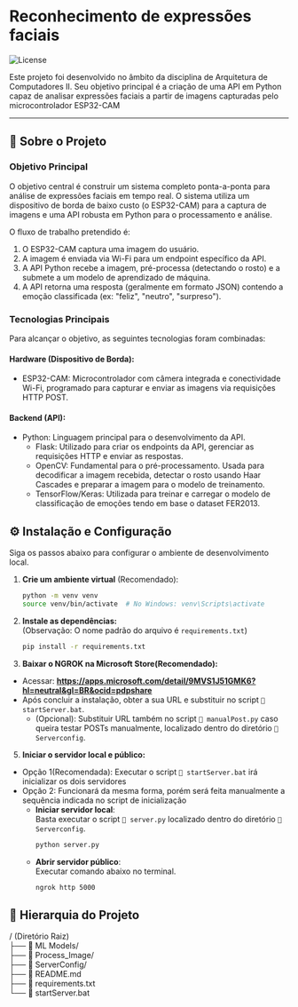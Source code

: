 # Reconhecimento de expressões faciais

![License](https://img.shields.io/badge/license-MIT-blue.svg)

Este projeto foi desenvolvido no âmbito da disciplina de Arquitetura de Computadores II. Seu objetivo principal é a criação de uma API em Python capaz de analisar expressões faciais a partir de imagens capturadas pelo microcontrolador ESP32-CAM

---

## 🚀 Sobre o Projeto

### Objetivo Principal
O objetivo central é construir um sistema completo ponta-a-ponta para análise de expressões faciais em tempo real. O sistema utiliza um dispositivo de borda de baixo custo (o ESP32-CAM) para a captura de imagens e uma API robusta em Python para o processamento e análise.

O fluxo de trabalho pretendido é:

1. O ESP32-CAM captura uma imagem do usuário.
2. A imagem é enviada via Wi-Fi para um endpoint específico da API.
3. A API Python recebe a imagem, pré-processa (detectando o rosto) e a submete a um modelo de aprendizado de máquina.
4. A API retorna uma resposta (geralmente em formato JSON) contendo a emoção classificada (ex: "feliz", "neutro", "surpreso").

### Tecnologias Principais
Para alcançar o objetivo, as seguintes tecnologias foram combinadas:

#### Hardware (Dispositivo de Borda):

- ESP32-CAM: Microcontrolador com câmera integrada e conectividade Wi-Fi, programado para capturar e enviar as imagens via requisições HTTP POST.

#### Backend (API):

* Python: Linguagem principal para o desenvolvimento da API.
    * Flask: Utilizado para criar os endpoints da API, gerenciar as requisições HTTP e enviar as respostas.
    * OpenCV: Fundamental para o pré-processamento. Usada para decodificar a imagem recebida, detectar o rosto usando Haar Cascades e preparar a imagem para o modelo de treinamento.
    * TensorFlow/Keras: Utilizada para treinar e carregar o modelo de classificação de emoções tendo em base o dataset FER2013.

## ⚙️ Instalação e Configuração

Siga os passos abaixo para configurar o ambiente de desenvolvimento local.  

1. **Crie um ambiente virtual** (Recomendado):  
    ```sh
    python -m venv venv
    source venv/bin/activate  # No Windows: venv\Scripts\activate
    ```

2. **Instale as dependências:**  
(Observação: O nome padrão do arquivo é `requirements.txt`)  
    ```sh
    pip install -r requirements.txt
    ```

3. **Baixar o NGROK na Microsoft Store(Recomendado):**  
* Acessar: __https://apps.microsoft.com/detail/9MVS1J51GMK6?hl=neutral&gl=BR&ocid=pdpshare__
* Após concluir a instalação, obter a sua URL e substituir no script `📄 startServer.bat`.
   * (Opcional): Substituir URL também no script `📄 manualPost.py` caso queira testar POSTs manualmente, localizado dentro do diretório `📁 Serverconfig`.

5. **Iniciar o servidor local e público:**
* Opção 1(Recomendada): Executar o script `📄 startServer.bat` irá inicializar os dois servidores
* Opção 2: Funcionará da mesma forma, porém será feita manualmente a sequência indicada no script de inicialização
   * **Iniciar servidor local**:  
Basta executar o script `📄 server.py` localizado dentro do diretório `📁 Serverconfig`.  
      ```py
     python server.py
     ```
   * **Abrir servidor público**:  
Executar comando abaixo no terminal.
      ```sh
     ngrok http 5000
     ```

## 📁 Hierarquia do Projeto
/ (Diretório Raiz)  
├── 📁 ML Models/  
├── 📁 Process_Image/  
├── 📁 ServerConfig/  
├── 📄 README.md  
├── 📄 requirements.txt  
└── 📄 startServer.bat  
